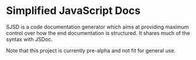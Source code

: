# Simplified JavaScript Docs

SJSD is a code documentation generator which aims at providing maximum control over how the end documentation is structured.
It shares much of the syntax with JSDoc.

Note that this project is currently pre-alpha and not fit for general use.

